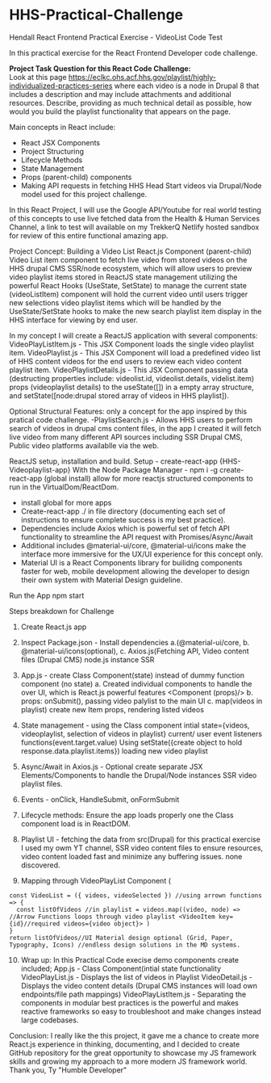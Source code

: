 # HHS-Practical-Challenge
Hendall React Frontend Practical Exercise - VideoList Code Test

In this practical exercise for the React Frontend Developer code challenge.

<strong>Project Task Question for this React Code Challenge:</strong><br/>
Look at this page https://eclkc.ohs.acf.hhs.gov/playlist/highly-individualized-practices-series where each video is a node in Drupal 8 that includes a description and may include attachments and additional resources. Describe, providing as much technical detail as possible, how would you build the playlist functionality that appears on the page.

Main concepts in React include: 
- React JSX Components
- Project Structuring
- Lifecycle Methods
- State Management
- Props (parent-child) components
- Making API requests in fetching HHS Head Start videos via Drupal/Node model used for this project challenge. 

In this React Project, I will use the Google API/Youtube for real world testing of this concepts to use live fetched data from the Health & Human Services Channel, a link to test will available on my TrekkerQ Netlify hosted sandbox for review of this entire functional amazing app. 

Project Concept: Building a Video List React.js Component (parent-child) Video List item component to fetch live video from stored videos on the HHS drupal CMS SSR/node ecosystem, which will allow users to preview video playlist items stored in ReactJS state management utilizing the powerful React Hooks (UseState, SetState) to manage the current state (videoListItem) component will hold the current video until users trigger new selections video playlist items which will be handled by the UseState/SetState hooks to make the new search playlist item display in the HHS interface for viewing by end user. 

In my concept I will create a ReactJS application with several components:
VideoPlayListItem.js -  This JSX Component loads the single video playlist item.
VideoPlaylist.js - This JSX Component will load a predefined video list of HHS content videos for the end users to review each video content playlist item.
VideoPlaylistDetails.js - This JSX Component passing data (destructing properties include: videolist.id, videolist.details, videlist.item) props (videoplaylist details) to the useState([]) in a empty array structure, and setState([node:drupal stored array of videos in HHS playlist]).

Optional Structural Features: only a concept for the app inspired by this pratical code challenge.
-PlaylistSearch.js - Allows HHS users to perform search of videos in drupal cms content files, in the app I created it will fetch live video from many different API sources including SSR Drupal CMS, Public video platforms availablle via the web.


ReactJS setup, installation and build.
Setup - create-react-app {HHS-Videoplaylist-app}
With the Node Package Manager - npm i -g create-react-app (global install) allow for more reactjs structured components to run in the VirtualDom/ReactDom.
- install global for more apps
- Create-react-app ./ in file directory (documenting each set of instructions to ensure complete success is my best practice).
- Dependencies include Axios which is powerful set of fetch API functionality to streamline the API request with Promises/Async/Await
- Additional includes @material-ui/core, @material-ui/icons make the interface more immersive for the UX/UI experience for this concept only.
- Material UI is a React Components library for builidng components faster for web, mobile development allowing the developer to design their own system with Material Design guideline.

Run the App
npm start

Steps breakdown for Challenge
1. Create React.js app
2. Inspect Package.json - Install dependencies 
                          a.(@material-ui/core, 
                          b. @material-ui/icons(optional), 
                          c. Axios.js(Fetching API, Video content files 
                          (Drupal CMS) node.js instance SSR
 3. App.js - create Class Component(state) instead of dummy function component (no state)
                          a. Created individual components to handle the over UI, which is React.js powerful features <Component (props)/> 
                          b. props: onSubmit(), passing video palylist to the main UI
                          c. map(videos in playlist) create new Item props, rendering listed videos
                          
  4. State management - using the Class component intial state={videos, videoplaylist, selection of videos in playlist} current/ user event listeners functions(event.target.value) Using setState({create object to hold response.data.playlist.items}) loading new video playlist
  5. Async/Await in Axios.js - Optional create separate JSX Elements/Components to handle the Drupal/Node instances SSR video playlist files.
  6. Events - onClick, HandleSubmit, onFormSubmit
  7. Lifecycle methods: Ensure the app loads properly one the Class component load is in ReactDOM.
  8. Playlist UI - fetching the data from src(Drupal) for this practical exercise I used my owm YT channel, SSR video content files to ensure resources, video content loaded fast and minimize any buffering issues. none discovered.
  9. Mapping through VideoPlayList Component (

    const VideoList = ({ videos, videoSelected }) //using arrown functions => {
      const listOfVideos //in playlist = videos.map((video, node) => //Arrow Functions loops through video playlist <VideoItem key={id}//required videos={video object}> )
    }
    return listOfVideos//UI Material design optional (Grid, Paper, Typography, Icons) //endless design solutions in the MD systems.
    
10. Wrap up:
            In this Practical Code execise demo components create included;
            App.js - Class Component(intial state functionality
            VideoPlayList.js - Displays the list of videos in Playlist
            VideoDetail.js - Displays the video content details (Drupal CMS instances will load own endpoints/file path mappings)
            VideoPlayListItem.js - Separating the components in modular best practices is the powerful and makes reactive frameworks so easy to troubleshoot and make changes instead large codebases.
            
Conclusion: I really like the this project, it gave me a chance to create more React.js experience in thinking, documenting, and I decided to create GitHub repository for the great opportunity to showcase my JS framework skills and growing my approach to a more modern JS framework world. Thank you, Ty "Humble Developer"            
              





